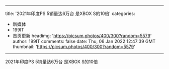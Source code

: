 
---
title: '2021年印度PS 5销量达6万台 是XBOX S的10倍'
categories: 
 - 新媒体
 - 199IT
 - 首页更新
headimg: 'https://picsum.photos/400/300?random=5579'
author: 199IT
comments: false
date: Thu, 06 Jan 2022 12:47:39 GMT
thumbnail: 'https://picsum.photos/400/300?random=5579'
---

<div>   
2021年印度PS 5销量达6万台 是XBOX S的10倍  
</div>
            